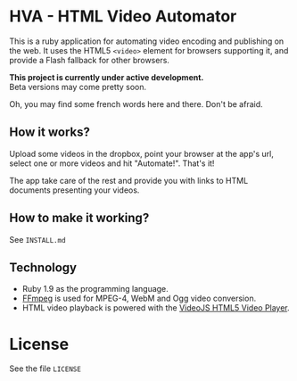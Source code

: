 # HVA - HTML Video Automator

This is a ruby application for automating video encoding and publishing on the web. It uses the HTML5 `<video>` element for browsers supporting it, and provide a Flash fallback for other browsers.

**This project is currently under active development.**  
Beta versions may come pretty soon.

Oh, you may find some french words here and there. Don't be afraid.

## How it works?

Upload some videos in the dropbox, point your browser at the app's url, select one or more videos and hit "Automate!". That's it!

The app take care of the rest and provide you with links to HTML documents presenting your videos.

## How to make it working?

See `INSTALL.md`

## Technology

- Ruby 1.9 as the programming language.
- [FFmpeg](http://ffmpeg.org/) is used for MPEG-4, WebM and Ogg video conversion.
- HTML video playback is powered with the [VideoJS HTML5 Video Player](http://videojs.com/).

# License

See the file `LICENSE`
